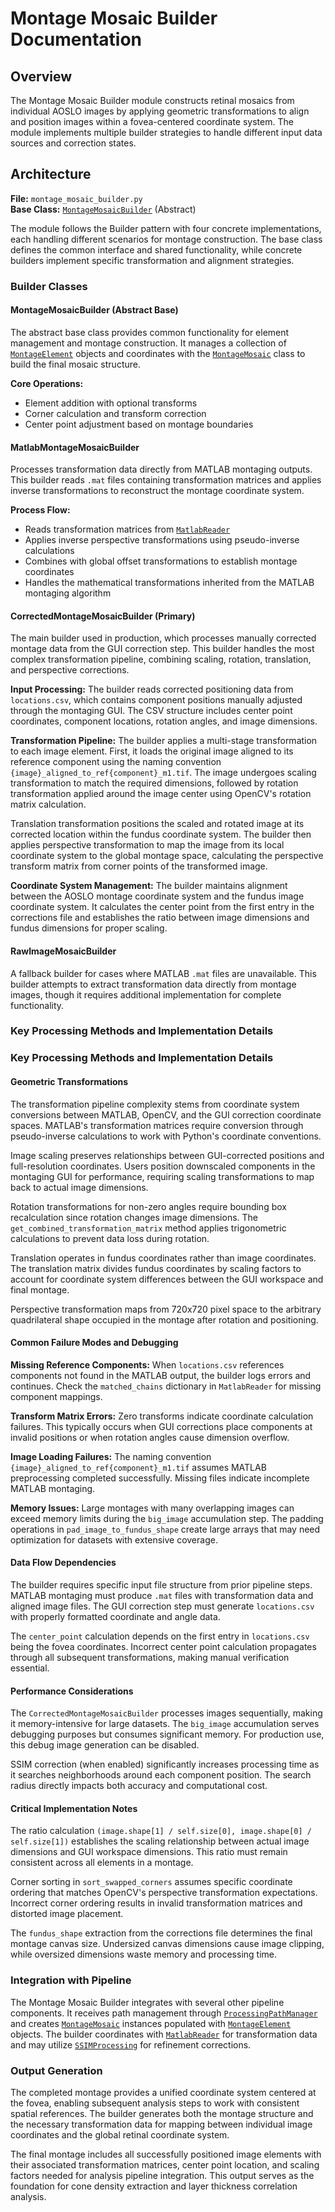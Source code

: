 # Montage Mosaic Builder Documentation

## Overview

The Montage Mosaic Builder module constructs retinal mosaics from individual AOSLO images by applying geometric transformations to align and position images within a fovea-centered coordinate system. The module implements multiple builder strategies to handle different input data sources and correction states.

## Architecture

**File:** `montage_mosaic_builder.py`  
**Base Class:** [`MontageMosaicBuilder`](montage_mosaic_builder.py) (Abstract)

The module follows the Builder pattern with four concrete implementations, each handling different scenarios for montage construction. The base class defines the common interface and shared functionality, while concrete builders implement specific transformation and alignment strategies.

### Builder Classes

#### MontageMosaicBuilder (Abstract Base)
The abstract base class provides common functionality for element management and montage construction. It manages a collection of [`MontageElement`](montage_element.py) objects and coordinates with the [`MontageMosaic`](montage_mosaic.py) class to build the final mosaic structure.

**Core Operations:**
- Element addition with optional transforms
- Corner calculation and transform correction
- Center point adjustment based on montage boundaries

#### MatlabMontageMosaicBuilder
Processes transformation data directly from MATLAB montaging outputs. This builder reads `.mat` files containing transformation matrices and applies inverse transformations to reconstruct the montage coordinate system.

**Process Flow:**
- Reads transformation matrices from [`MatlabReader`](matlab_reader.py)
- Applies inverse perspective transformations using pseudo-inverse calculations
- Combines with global offset transformations to establish montage coordinates
- Handles the mathematical transformations inherited from the MATLAB montaging algorithm

#### CorrectedMontageMosaicBuilder (Primary)
The main builder used in production, which processes manually corrected montage data from the GUI correction step. This builder handles the most complex transformation pipeline, combining scaling, rotation, translation, and perspective corrections.

**Input Processing:**
The builder reads corrected positioning data from `locations.csv`, which contains component positions manually adjusted through the montaging GUI. The CSV structure includes center point coordinates, component locations, rotation angles, and image dimensions.

**Transformation Pipeline:**
The builder applies a multi-stage transformation to each image element. First, it loads the original image aligned to its reference component using the naming convention `{image}_aligned_to_ref{component}_m1.tif`. The image undergoes scaling transformation to match the required dimensions, followed by rotation transformation applied around the image center using OpenCV's rotation matrix calculation.

Translation transformation positions the scaled and rotated image at its corrected location within the fundus coordinate system. The builder then applies perspective transformation to map the image from its local coordinate system to the global montage space, calculating the perspective transform matrix from corner points of the transformed image.

**Coordinate System Management:**
The builder maintains alignment between the AOSLO montage coordinate system and the fundus image coordinate system. It calculates the center point from the first entry in the corrections file and establishes the ratio between image dimensions and fundus dimensions for proper scaling.

#### RawImageMosaicBuilder
A fallback builder for cases where MATLAB `.mat` files are unavailable. This builder attempts to extract transformation data directly from montage images, though it requires additional implementation for complete functionality.

### Key Processing Methods and Implementation Details

### Key Processing Methods and Implementation Details

#### Geometric Transformations
The transformation pipeline complexity stems from coordinate system conversions between MATLAB, OpenCV, and the GUI correction coordinate spaces. MATLAB's transformation matrices require conversion through pseudo-inverse calculations to work with Python's coordinate conventions.

Image scaling preserves relationships between GUI-corrected positions and full-resolution coordinates. Users position downscaled components in the montaging GUI for performance, requiring scaling transformations to map back to actual image dimensions.

Rotation transformations for non-zero angles require bounding box recalculation since rotation changes image dimensions. The `get_combined_transformation_matrix` method applies trigonometric calculations to prevent data loss during rotation.

Translation operates in fundus coordinates rather than image coordinates. The translation matrix divides fundus coordinates by scaling factors to account for coordinate system differences between the GUI workspace and final montage.

Perspective transformation maps from 720x720 pixel space to the arbitrary quadrilateral shape occupied in the montage after rotation and positioning.

#### Common Failure Modes and Debugging
**Missing Reference Components:** When `locations.csv` references components not found in the MATLAB output, the builder logs errors and continues. Check the `matched_chains` dictionary in `MatlabReader` for missing component mappings.

**Transform Matrix Errors:** Zero transforms indicate coordinate calculation failures. This typically occurs when GUI corrections place components at invalid positions or when rotation angles cause dimension overflow.

**Image Loading Failures:** The naming convention `{image}_aligned_to_ref{component}_m1.tif` assumes MATLAB preprocessing completed successfully. Missing files indicate incomplete MATLAB montaging.

**Memory Issues:** Large montages with many overlapping images can exceed memory limits during the `big_image` accumulation step. The padding operations in `pad_image_to_fundus_shape` create large arrays that may need optimization for datasets with extensive coverage.

#### Data Flow Dependencies
The builder requires specific input file structure from prior pipeline steps. MATLAB montaging must produce `.mat` files with transformation data and aligned image files. The GUI correction step must generate `locations.csv` with properly formatted coordinate and angle data.

The `center_point` calculation depends on the first entry in `locations.csv` being the fovea coordinates. Incorrect center point calculation propagates through all subsequent transformations, making manual verification essential.

#### Performance Considerations
The `CorrectedMontageMosaicBuilder` processes images sequentially, making it memory-intensive for large datasets. The `big_image` accumulation serves debugging purposes but consumes significant memory. For production use, this debug image generation can be disabled.

SSIM correction (when enabled) significantly increases processing time as it searches neighborhoods around each component position. The search radius directly impacts both accuracy and computational cost.

#### Critical Implementation Notes
The ratio calculation `(image.shape[1] / self.size[0], image.shape[0] / self.size[1])` establishes the scaling relationship between actual image dimensions and GUI workspace dimensions. This ratio must remain consistent across all elements in a montage.

Corner sorting in `sort_swapped_corners` assumes specific coordinate ordering that matches OpenCV's perspective transformation expectations. Incorrect corner ordering results in invalid transformation matrices and distorted image placement.

The `fundus_shape` extraction from the corrections file determines the final montage canvas size. Undersized canvas dimensions cause image clipping, while oversized dimensions waste memory and processing time.

### Integration with Pipeline

The Montage Mosaic Builder integrates with several other pipeline components. It receives path management through [`ProcessingPathManager`](processing_path_manager.py) and creates [`MontageMosaic`](montage_mosaic.py) instances populated with [`MontageElement`](montage_element.py) objects. The builder coordinates with [`MatlabReader`](matlab_reader.py) for transformation data and may utilize [`SSIMProcessing`](ssim_processing.py) for refinement corrections.

### Output Generation

The completed montage provides a unified coordinate system centered at the fovea, enabling subsequent analysis steps to work with consistent spatial references. The builder generates both the montage structure and the necessary transformation data for mapping between individual image coordinates and the global retinal coordinate system.

The final montage includes all successfully positioned image elements with their associated transformation matrices, center point location, and scaling factors needed for analysis pipeline integration. This output serves as the foundation for cone density extraction and layer thickness correlation analysis.